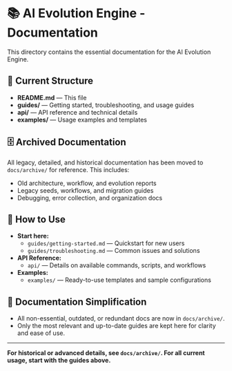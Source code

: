 # 📚 AI Evolution Engine - Documentation

This directory contains the essential documentation for the AI Evolution Engine.

## 📁 Current Structure

- **README.md** — This file
- **guides/** — Getting started, troubleshooting, and usage guides
- **api/** — API reference and technical details
- **examples/** — Usage examples and templates

## 🗄️ Archived Documentation
All legacy, detailed, and historical documentation has been moved to `docs/archive/` for reference. This includes:
- Old architecture, workflow, and evolution reports
- Legacy seeds, workflows, and migration guides
- Debugging, error collection, and organization docs

## 📝 How to Use
- **Start here:**
  - `guides/getting-started.md` — Quickstart for new users
  - `guides/troubleshooting.md` — Common issues and solutions
- **API Reference:**
  - `api/` — Details on available commands, scripts, and workflows
- **Examples:**
  - `examples/` — Ready-to-use templates and sample configurations

## 🧹 Documentation Simplification
- All non-essential, outdated, or redundant docs are now in `docs/archive/`.
- Only the most relevant and up-to-date guides are kept here for clarity and ease of use.

---

**For historical or advanced details, see `docs/archive/`. For all current usage, start with the guides above.**
